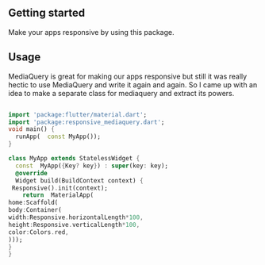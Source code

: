 <!-- 
This README describes the package. If you publish this package to pub.dev,
this README's contents appear on the landing page for your package.

For information about how to write a good package README, see the guide for
[writing package pages](https://dart.dev/guides/libraries/writing-package-pages). 

For general information about developing packages, see the Dart guide for
[creating packages](https://dart.dev/guides/libraries/create-library-packages)
and the Flutter guide for
[developing packages and plugins](https://flutter.dev/developing-packages). 
-->



## Getting started

Make your apps responsive by using this package.

## Usage
MediaQuery is great for making our apps responsive but still it was really hectic to use MediaQuery and write it again and again. So I came up with an idea to make a separate class for mediaquery and extract its powers.

```dart

import 'package:flutter/material.dart';
import 'package:responsive_mediaquery.dart';
void main() {
  runApp(  const MyApp());
}

class MyApp extends StatelessWidget {
  const  MyApp({Key? key}) : super(key: key);
  @override
  Widget build(BuildContext context) {
 Responsive().init(context);
    return  MaterialApp(
home:Scaffold(
body:Container(
width:Responsive.horizontalLength*100,
height:Responsive.verticalLength*100,
color:Colors.red,
)));
}
}
```

